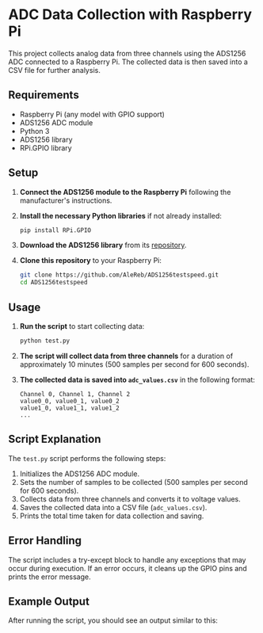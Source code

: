 # ADC Data Collection with Raspberry Pi

This project collects analog data from three channels using the ADS1256 ADC connected to a Raspberry Pi. The collected data is then saved into a CSV file for further analysis.

## Requirements

- Raspberry Pi (any model with GPIO support)
- ADS1256 ADC module
- Python 3
- ADS1256 library
- RPi.GPIO library

## Setup

1. **Connect the ADS1256 module to the Raspberry Pi** following the manufacturer's instructions.

2. **Install the necessary Python libraries** if not already installed:
    ```bash
    pip install RPi.GPIO
    ```

3. **Download the ADS1256 library** from its [repository]([https://github.com/AleReb/ADS1256testspeed](https://github.com/AleReb/ADS1256testspeed)).

4. **Clone this repository** to your Raspberry Pi:
    ```bash
    git clone https://github.com/AleReb/ADS1256testspeed.git
    cd ADS1256testspeed
    ```

## Usage

1. **Run the script** to start collecting data:
    ```bash
    python test.py
    ```

2. **The script will collect data from three channels** for a duration of approximately 10 minutes (500 samples per second for 600 seconds).

3. **The collected data is saved into `adc_values.csv`** in the following format:
    ```
    Channel 0, Channel 1, Channel 2
    value0_0, value0_1, value0_2
    value1_0, value1_1, value1_2
    ...
    ```

## Script Explanation

The `test.py` script performs the following steps:

1. Initializes the ADS1256 ADC module.
2. Sets the number of samples to be collected (500 samples per second for 600 seconds).
3. Collects data from three channels and converts it to voltage values.
4. Saves the collected data into a CSV file (`adc_values.csv`).
5. Prints the total time taken for data collection and saving.

## Error Handling

The script includes a try-except block to handle any exceptions that may occur during execution. If an error occurs, it cleans up the GPIO pins and prints the error message.

## Example Output

After running the script, you should see an output similar to this:
